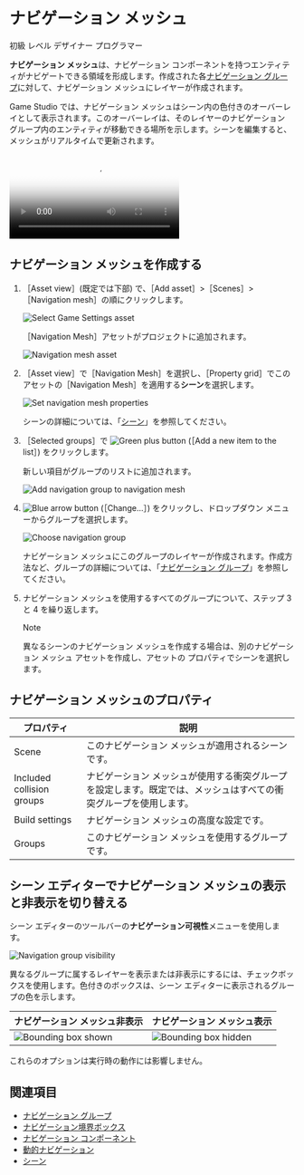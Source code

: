 # ナビゲーション メッシュ

<span class="label label-doc-level">初級</span>
<span class="label label-doc-audience">レベル デザイナー</span>
<span class="label label-doc-audience">プログラマー</span>

**ナビゲーション メッシュ**は、ナビゲーション コンポーネントを持つエンティティがナビゲートできる領域を形成します。作成された各[ナビゲーション グループ](navigation-groups.md)に対して、ナビゲーション メッシュにレイヤーが作成されます。

Game Studio では、ナビゲーション メッシュはシーン内の色付きのオーバーレイとして表示されます。このオーバーレイは、そのレイヤーのナビゲーション グループ内のエンティティが移動できる場所を示します。シーンを編集すると、メッシュがリアルタイムで更新されます。

<p>
<video autoplay loop class="responsive-video" poster="media/withOutlineAE.jpg">
   <source src="media/withOutlineAE.mp4" type="video/mp4">
</video>
</p>

## ナビゲーション メッシュを作成する

1. ［Asset view］(既定では下部) で、［Add asset］>［Scenes］>［Navigation mesh］の順にクリックします。

    ![Select Game Settings asset](media/add-navigation-mesh.png)

   ［Navigation Mesh］アセットがプロジェクトに追加されます。

    ![Navigation mesh asset](media/navigation-mesh-in-asset-view.png)

2. ［Asset view］で［Navigation Mesh］を選択し、［Property grid］でこのアセットの［Navigation Mesh］を適用する**シーン**を選択します。

    ![Set navigation mesh properties](media/navigation-mesh-properties.png)

    シーンの詳細については、「[シーン](scenes.md)」を参照してください。

3. ［Selected groups］で ![Green plus button](~/manual/game-studio/media/green-plus-icon.png) (［Add a new item to the list］) をクリックします。

    新しい項目がグループのリストに追加されます。

    ![Add navigation group to navigation mesh](media/add-navigation-group-to-navigation-mesh.png)

4. ![Blue arrow button](~/manual/game-studio/media/blue-arrow-icon.png) (［Change...］) をクリックし、ドロップダウン メニューからグループを選択します。

    ![Choose navigation group](media/choose-navigation-group-in-navigation-mesh.png)

    ナビゲーション メッシュにこのグループのレイヤーが作成されます。作成方法など、グループの詳細については、「[ナビゲーション グループ](navigation-groups.md)」を参照してください。

5. ナビゲーション メッシュを使用するすべてのグループについて、ステップ 3 と 4 を繰り返します。

    >[!NOTE]
    >異なるシーンのナビゲーション メッシュを作成する場合は、別のナビゲーション メッシュ アセットを作成し、アセットの プロパティでシーンを選択します。

## ナビゲーション メッシュのプロパティ

| プロパティ                  | 説明                                                    
|---------------------------|--------------
| Scene                     | このナビゲーション メッシュが適用されるシーンです。
| Included collision groups | ナビゲーション メッシュが使用する衝突グループを設定します。既定では、メッシュはすべての衝突グループを使用します。
| Build settings            | ナビゲーション メッシュの高度な設定です。
| Groups                    | このナビゲーション メッシュを使用するグループです。

## シーン エディターでナビゲーション メッシュの表示と非表示を切り替える

シーン エディターのツールバーの**ナビゲーション可視性**メニューを使用します。

![Navigation group visibility](media/navigation-group-visibility.png)

異なるグループに属するレイヤーを表示または非表示にするには、チェックボックスを使用します。色付きのボックスは、シーン エディターに表示されるグループの色を示します。

| ナビゲーション メッシュ非表示   | ナビゲーション メッシュ表示
|--------------------------| ------------
|![Bounding box shown](media/navigation-mesh-invisible.jpg) | ![Bounding box hidden](media/navigation-mesh-visible.jpg)

これらのオプションは実行時の動作には影響しません。

## 関連項目

* [ナビゲーション グループ](navigation-groups.md)
* [ナビゲーション境界ボックス](navigation-bounding-boxes.md)
* [ナビゲーション コンポーネント](navigation-components.md)
* [動的ナビゲーション](dynamic-navigation.md)
* [シーン](scenes.md)
